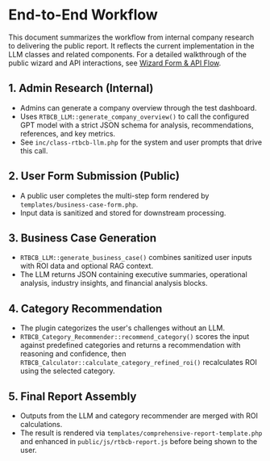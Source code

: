 # End-to-End Workflow

This document summarizes the workflow from internal company research to delivering the public report. It reflects the current implementation in the LLM classes and related components. For a detailed walkthrough of the public wizard and API interactions, see [Wizard Form & API Flow](WIZARD_FORM_API_FLOW.md).

## 1. Admin Research (Internal)

* Admins can generate a company overview through the test dashboard.
* Uses `RTBCB_LLM::generate_company_overview()` to call the configured GPT model with a strict JSON schema for analysis, recommendations, references, and key metrics.
* See `inc/class-rtbcb-llm.php` for the system and user prompts that drive this call.

## 2. User Form Submission (Public)

* A public user completes the multi-step form rendered by `templates/business-case-form.php`.
* Input data is sanitized and stored for downstream processing.

## 3. Business Case Generation

* `RTBCB_LLM::generate_business_case()` combines sanitized user inputs with ROI data and optional RAG context.
* The LLM returns JSON containing executive summaries, operational analysis, industry insights, and financial analysis blocks.

## 4. Category Recommendation

* The plugin categorizes the user's challenges without an LLM.
* `RTBCB_Category_Recommender::recommend_category()` scores the input against predefined categories and returns a recommendation with reasoning and confidence, then `RTBCB_Calculator::calculate_category_refined_roi()` recalculates ROI using the selected category.

## 5. Final Report Assembly

* Outputs from the LLM and category recommender are merged with ROI calculations.
* The result is rendered via `templates/comprehensive-report-template.php` and enhanced in `public/js/rtbcb-report.js` before being shown to the user.
